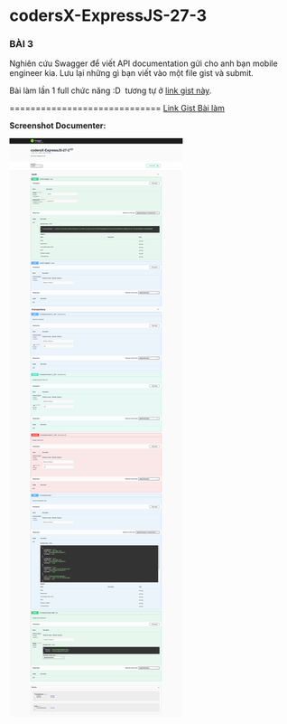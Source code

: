 # codersX-ExpressJS-27-3
### BÀI 3
Nghiên cứu Swagger để viết API documentation gửi cho anh bạn mobile engineer kia. Lưu lại những gì bạn viết vào một file gist và submit.



Bài làm lần 1 full chức năng  :D&nbsp; tương tự ở [link gist này](https://gist.github.com/longpos222/f48b01d34f371d72e55d039e09791dc9).

=============================
[Link Gist Bài làm](https://gist.github.com/longpos222/036e54ad1a8db2ccc02c6af23009cfb7)

**Screenshot Documenter:**

![Image](public/images/screencapture-domain-3000-api-docs-2020-09-01-02_05_25.jpg)